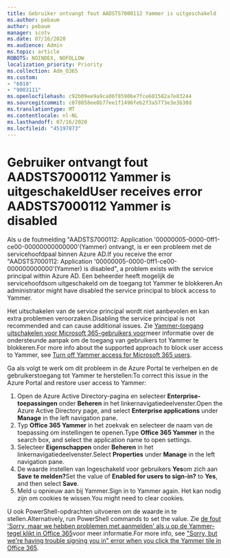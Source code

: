 ```yaml
---
title: Gebruiker ontvangt fout AADSTS7000112 Yammer is uitgeschakeld
ms.author: pebaum
author: pebaum
manager: scotv
ms.date: 07/16/2020
ms.audience: Admin
ms.topic: article
ROBOTS: NOINDEX, NOFOLLOW
localization_priority: Priority
ms.collection: Adm_O365
ms.custom:
- "6010"
- "9003111"
ms.openlocfilehash: c92b09ee9a9ca06f85906e7fce601582a7e83244
ms.sourcegitcommit: c078058ee0b77ee1f1496feb2f3a5773e3e3b30d
ms.translationtype: MT
ms.contentlocale: nl-NL
ms.lasthandoff: 07/16/2020
ms.locfileid: "45197873"
---
```

# <a name="user-receives-error-aadsts7000112-yammer-is-disabled"></a><span data-ttu-id="d99f9-102">Gebruiker ontvangt fout AADSTS7000112 Yammer is uitgeschakeld</span><span class="sxs-lookup"><span data-stu-id="d99f9-102">User receives error AADSTS7000112 Yammer is disabled</span></span>

<span data-ttu-id="d99f9-103">Als u de foutmelding "AADSTS7000112: Application '00000005-0000-0ff1-ce00-00000000000000'(Yammer) ontvangt, is er een probleem met de servicehoofdpaal binnen Azure AD.</span><span class="sxs-lookup"><span data-stu-id="d99f9-103">If you receive the error "AADSTS7000112: Application '00000005-0000-0ff1-ce00-000000000000'(Yammer) is disabled", a problem exists with the service principal within Azure AD.</span></span> <span data-ttu-id="d99f9-104">Een beheerder heeft mogelijk de servicehoofdsom uitgeschakeld om de toegang tot Yammer te blokkeren.</span><span class="sxs-lookup"><span data-stu-id="d99f9-104">An administrator might have disabled the service principal to block access to Yammer.</span></span>

<span data-ttu-id="d99f9-105">Het uitschakelen van de service principal wordt niet aanbevolen en kan extra problemen veroorzaken.</span><span class="sxs-lookup"><span data-stu-id="d99f9-105">Disabling the service principal is not recommended and can cause additional issues.</span></span> <span data-ttu-id="d99f9-106">Zie [Yammer-toegang uitschakelen voor Microsoft 365-gebruikers voor](https://docs.microsoft.com/yammer/manage-yammer-users/turn-off-user-access)meer informatie over de ondersteunde aanpak om de toegang van gebruikers tot Yammer te blokkeren.</span><span class="sxs-lookup"><span data-stu-id="d99f9-106">For more info about the supported approach to block user access to Yammer, see [Turn off Yammer access for Microsoft 365 users](https://docs.microsoft.com/yammer/manage-yammer-users/turn-off-user-access).</span></span>  

<span data-ttu-id="d99f9-107">Ga als volgt te werk om dit probleem in de Azure Portal te verhelpen en de gebruikerstoegang tot Yammer te herstellen:</span><span class="sxs-lookup"><span data-stu-id="d99f9-107">To correct this issue in the Azure Portal and restore user access to Yammer:</span></span>

1.  <span data-ttu-id="d99f9-108">Open de Azure Active Directory-pagina en selecteer **Enterprise-toepassingen** onder **Beheren** in het linkernavigatiedeelvenster.</span><span class="sxs-lookup"><span data-stu-id="d99f9-108">Open the Azure Active Directory page, and select **Enterprise applications** under **Manage** in the left navigation pane.</span></span>
3.  <span data-ttu-id="d99f9-109">Typ **Office 365 Yammer** in het zoekvak en selecteer de naam van de toepassing om instellingen te openen.</span><span class="sxs-lookup"><span data-stu-id="d99f9-109">Type **Office 365 Yammer** in the search box, and select the application name to open settings.</span></span>
4.  <span data-ttu-id="d99f9-110">Selecteer **Eigenschappen** onder **Beheren** in het linkernavigatiedeelvenster.</span><span class="sxs-lookup"><span data-stu-id="d99f9-110">Select **Properties** under **Manage** in the left navigation pane.</span></span>
5.  <span data-ttu-id="d99f9-111">De waarde instellen van Ingeschakeld voor gebruikers **Yes**om zich aan **Save** **te melden?**</span><span class="sxs-lookup"><span data-stu-id="d99f9-111">Set the value of **Enabled for users to sign-in?** to **Yes**, and then select **Save**.</span></span>
6.  <span data-ttu-id="d99f9-112">Meld u opnieuw aan bij Yammer.</span><span class="sxs-lookup"><span data-stu-id="d99f9-112">Sign in to Yammer again.</span></span> <span data-ttu-id="d99f9-113">Het kan nodig zijn om cookies te wissen.</span><span class="sxs-lookup"><span data-stu-id="d99f9-113">You might need to clear cookies.</span></span>

<span data-ttu-id="d99f9-114">U ook PowerShell-opdrachten uitvoeren om de waarde in te stellen.</span><span class="sxs-lookup"><span data-stu-id="d99f9-114">Alternatively, run PowerShell commands to set the value.</span></span> <span data-ttu-id="d99f9-115">Zie [de fout 'Sorry, maar we hebben problemen met aanmelden' als u op de Yammer-tegel klikt in Office 365](https://docs.microsoft.com/yammer/troubleshoot-problems/error-when-click-the-yammer-tile-in-office-365)voor meer informatie.</span><span class="sxs-lookup"><span data-stu-id="d99f9-115">For more info, see ["Sorry, but we're having trouble signing you in" error when you click the Yammer tile in Office 365](https://docs.microsoft.com/yammer/troubleshoot-problems/error-when-click-the-yammer-tile-in-office-365).</span></span> 